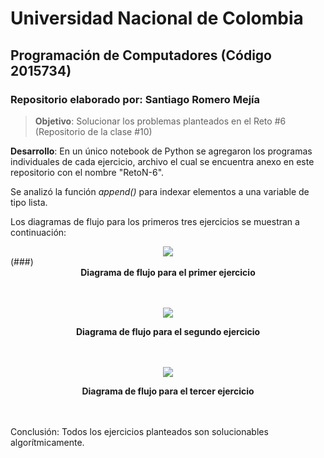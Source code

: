 # **Universidad Nacional de Colombia**
## **Programación de Computadores (Código 2015734)**
### **Repositorio elaborado por**: Santiago Romero Mejía

>**Objetivo**: Solucionar los problemas planteados en el Reto #6 (Repositorio de la clase #10)

**Desarrollo**: En un único notebook de Python se agregaron los programas individuales de cada ejercicio, archivo el cual se encuentra anexo en este repositorio con el nombre "RetoN-6".

Se analizó la función _append()_ para indexar elementos a una variable de tipo lista.

Los diagramas de flujo para los primeros tres ejercicios se muestran a continuación:

[<div align="center">![](https://i.postimg.cc/tCjfTDbQ/Diagrama-de-flujo-Diagrama-de-flujo-4.png)</div>](https://postimg.cc/ThtQNVhC)
(###)<div align="center"><strong> Diagrama de flujo para el primer ejercicio </div></strong>
<br></br>

[<div align="center">![](https://i.postimg.cc/dVGFhDkD/Diagrama-de-flujo-Diagrama-de-flujo-1.png)</div>](https://postimg.cc/gxcQ5zKP)
<div align="center"><strong> Diagrama de flujo para el segundo ejercicio </div></strong>
<br></br>

[<div align="center">![](https://i.postimg.cc/43ZgVZVP/Diagrama-de-flujo-Diagrama-de-flujo-2.png)</div>](https://postimg.cc/gxMQbCML)
<div align="center"><strong> Diagrama de flujo para el tercer ejercicio </div></strong>
<br></br>
  
Conclusión: Todos los ejercicios planteados son solucionables algorítmicamente.
